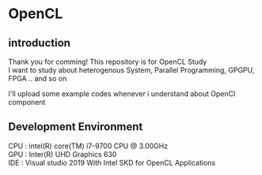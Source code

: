 # OpenCL
## introduction   
Thank you for comming! 
This repository is for OpenCL Study    
I want to study about heterogenous System, Parallel Programming, GPGPU, FPGA .. and so on     
     
     
I'll upload some example codes whenever i understand about OpenCl component    

## Development Environment 
CPU : intel(R) core(TM) i7-9700 CPU @ 3.00GHz    
GPU : Inter(R) UHD Graphics 630    
IDE : Visual studio 2019 With Intel SKD for OpenCL Applications     

